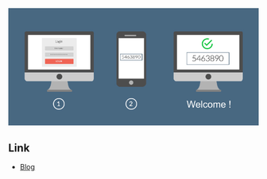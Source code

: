 <img src="https://github.com/bynodejs/otplib/raw/images/logo.png" border='0' alt='logo' />


Link
----

* <a href="https://ljlm0402.netlify.com/nodejs/otplib/">Blog</a>
